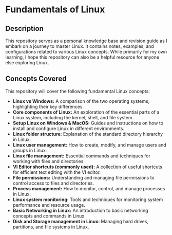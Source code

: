 # Fundamentals of Linux

## Description

This repository serves as a personal knowledge base and revision guide as I embark on a journey to master Linux. It contains notes, examples, and configurations related to various Linux concepts. While primarily for my own learning, I hope this repository can also be a helpful resource for anyone else exploring Linux.

## Concepts Covered

This repository will cover the following fundamental Linux concepts:

* **Linux vs Windows:** A comparison of the two operating systems, highlighting their key differences.
* **Core components of Linux:** An exploration of the essential parts of a Linux system, including the kernel, shell, and file system.
* **Setup Linux on Windows & MacOS:** Guides and instructions on how to install and configure Linux in different environments.
* **Linux folder structure:** Explanation of the standard directory hierarchy in Linux.
* **Linux user management:** How to create, modify, and manage users and groups in Linux.
* **Linux file management:** Essential commands and techniques for working with files and directories.
* **VI Editor shortcuts (commonly used):** A collection of useful shortcuts for efficient text editing with the VI editor.
* **File permissions:** Understanding and managing file permissions to control access to files and directories.
* **Process management:** How to monitor, control, and manage processes in Linux.
* **Linux system monitoring:** Tools and techniques for monitoring system performance and resource usage.
* **Basic Networking in Linux:** An introduction to basic networking concepts and commands in Linux.
* **Disk and Storage management in Linux:** Managing hard drives, partitions, and file systems in Linux.


